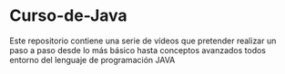 # Curso-de-Java
Este repositorio contiene una serie de vídeos que pretender realizar un paso a paso desde lo más básico hasta conceptos avanzados todos entorno del lenguaje de programación JAVA
